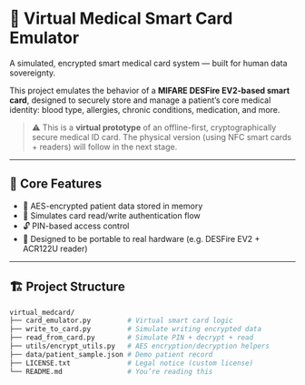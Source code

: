 # 🧠 Virtual Medical Smart Card Emulator

A simulated, encrypted smart medical card system — built for human data sovereignty.

This project emulates the behavior of a **MIFARE DESFire EV2-based smart card**, designed to securely store and manage a patient’s core medical identity: blood type, allergies, chronic conditions, medication, and more.

> ⚠️ This is a **virtual prototype** of an offline-first, cryptographically secure medical ID card. The physical version (using NFC smart cards + readers) will follow in the next stage.

---

## 🎯 Core Features

- 🔐 AES-encrypted patient data stored in memory
- 🔄 Simulates card read/write authentication flow
- 🔓 PIN-based access control
- 🧱 Designed to be portable to real hardware (e.g. DESFire EV2 + ACR122U reader)

---

## 🏗️ Project Structure

```bash
virtual_medcard/
├── card_emulator.py         # Virtual smart card logic
├── write_to_card.py         # Simulate writing encrypted data
├── read_from_card.py        # Simulate PIN + decrypt + read
├── utils/encrypt_utils.py   # AES encryption/decryption helpers
├── data/patient_sample.json # Demo patient record
├── LICENSE.txt              # Legal notice (custom license)
└── README.md                # You’re reading this
